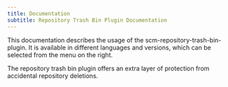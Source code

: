 ```yaml
---
title: Documentation
subtitle: Repository Trash Bin Plugin Documentation
---
```

This documentation describes the usage of the scm-repository-trash-bin-plugin. It is available in different languages and versions, which can be selected from the menu on the right.

The repository trash bin plugin offers an extra layer of protection from accidental repository deletions.
